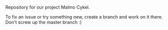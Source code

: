 Repository for our project Malmo Cykel.

To fix an issue or try something new, create a branch and work on it there. Don't screw up the master branch :)